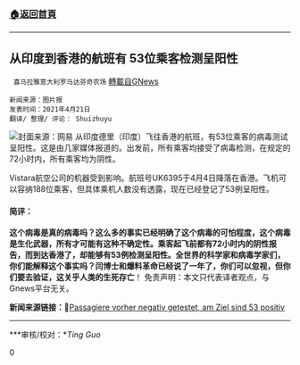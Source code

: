 ###  [:house:返回首頁](https://github.com/ourhimalayas/txt)
---

## 从印度到香港的航班有 53位乘客检测呈阳性
` 喜马拉雅意大利罗马达芬奇农场` [轉載自GNews](https://gnews.org/zh-hans/1124382/)

```
新闻来源：图片报 
发表时间：2021年4月21日
翻译/ 整理/ 评论： Shuizhuyu
```

![]()![](https://gnews.org/wp-content/uploads/2021/04/image0-13-93.jpg)封面来源：网易
从印度德里（印度）飞往香港的航班，有53位乘客的病毒测试呈阳性。这是由几家媒体报道的。出发前，所有乘客均接受了病毒检测，在规定的72小时内，所有乘客均为阴性。

Vistara航空公司的机器受到影响。航班号UK6395于4月4日降落在香港。飞机可以容纳188位乘客，但具体乘机人数没有透露，现在已经登记了53例呈阳性。

#### **简评：**

**这个病毒是真的病毒吗？这么多的事实已经明确了这个病毒的可怕程度，这个病毒是生化武器，所有才可能有这种不确定性。乘客起飞前都有72小时内的阴性报告，而到达香港了，却能够有53例检测呈阳性。全世界的科学家和病毒学家们，你们能解释这个事实吗？闫博士和爆料革命已经说了一年了，你们可以忽视，但你们要去验证，这关乎人类的生死存亡**！
免责声明：本文只代表译者观点，与Gnews平台无关。

**新闻来源链接：**🔗[Passagiere vorher negativ getestet, am Ziel sind 53 positiv](https://www.bild.de/news/ausland/news-ausland/corona-passagiere-vor-indien-flug-negativ-am-ziel-53-positive-faelle-76139462.bild.html)

* * *

***审核/校对：**Ting Guo*

0
